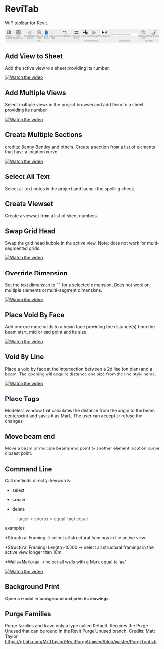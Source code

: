 # ReviTab
WIP toolbar for Revit. 

![IMG](images/reviTab.PNG)

## Add View to Sheet
Add the active view to a sheet providing its number.

[![Watch the video](https://img.youtube.com/vi/adpGT6SKGek/maxresdefault.jpg)](https://youtu.be/adpGT6SKGek)

## Add Multiple Views
Select multiple views in the project browser and add them to a sheet providing its number.

[![Watch the video](https://img.youtube.com/vi/nmRzktJehwo/maxresdefault.jpg)](https://youtu.be/nmRzktJehwo)

## Create Multiple Sections
credits: Danny Bentley and others. Create a section from a list of elements that have a location curve.

[![Watch the video](https://img.youtube.com/vi/mj504sYGDZM/maxresdefault.jpg)](https://youtu.be/mj504sYGDZM)

## Select All Text
Select all text notes in the project and launch the spelling check.

## Create Viewset
Create a viewset from a list of sheet numbers.

## Swap Grid Head
Swap the grid head bubble in the active view. Note: does not work for multi-segmented grids.

[![Watch the video](https://img.youtube.com/vi/bHYYYyHRt1o/maxresdefault.jpg)](https://youtu.be/bHYYYyHRt1o)

## Override Dimension
Set the text dimension to "" for a selected dimension. Does not work on multiple elements or multi-segment dimensions.

[![Watch the video](https://img.youtube.com/vi/OwpogSyYWfg/maxresdefault.jpg)](https://youtu.be/OwpogSyYWfg)

## Place Void By Face
Add one ore more voids to a beam face providing the distance(s) from the beam start, mid or end point and its size.

[![Watch the video](https://img.youtube.com/vi/fi9HgS9kjw4/maxresdefault.jpg)](https://youtu.be/fi9HgS9kjw4)

## Void By Line
Place a void by face at the intersection between a 2d line (on plan) and a beam. The opening will acquire distance and size from the line style name.

[![Watch the video](https://img.youtube.com/vi/jvsqUJG3uHA/maxresdefault.jpg)](https://youtu.be/jvsqUJG3uHA)

## Place Tags
Modeless window that calculates the distance from the origin to the beam centerpoint and saves it as Mark. The user can accept or refuse the changes.

## Move beam end
Move a beam or multiple beams end point to another element location curve closest point.

## Command Line
Call methods directly:
keywords: 
* select
+ create
- delete
> larger
< shorter
= equal
! not equal

examples:

\*Structural Framing -> select all structural framings in the active view.

\*Structural Framing+Length>10000 -> select all structural framings in the active view longer than 10m. 

\*Walls+Mark=aa -> select all walls with a Mark equal to 'aa'

[![Watch the video](https://img.youtube.com/vi/axukGCgBRys/maxresdefault.jpg)](https://youtu.be/axukGCgBRys)

## Background Print
Open a model in background and print its drawings.

## Purge Families
Purge families and leave only a type called Default. Requires the Purge Unused that can be found in the Revit Purge Unused branch. Credits: Matt Taylor https://gitlab.com/MattTaylor/RevitPurgeUnused/blob/master/PurgeTool.vb
